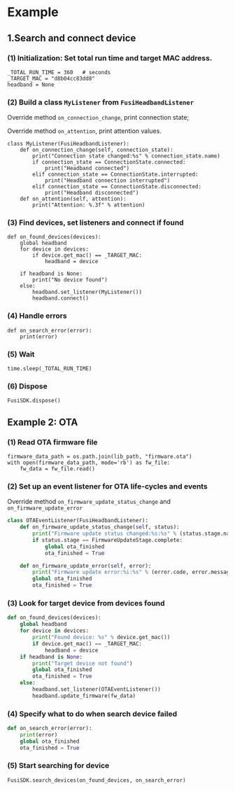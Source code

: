 # Example

## 1.Search and connect device 

### (1) Initialization: Set total run time and target MAC address.

```
_TOTAL_RUN_TIME = 360   # seconds
_TARGET_MAC = "d8b04cc83dd8"
headband = None
```

### (2) Build a class `MyListener` from `FusiHeadbandListener`  

 Override method `on_connection_change`, print connection state; 
 
 Override method `on_attention`, print attention values.


```
class MyListener(FusiHeadbandListener):
    def on_connection_change(self, connection_state):
        print("Connection state changed:%s" % connection_state.name)
        if connection_state == ConnectionState.connected:
            print("Headband connected")
        elif connection_state == ConnectionState.interrupted:
            print("Headband connection interrupted")
        elif connection_state == ConnectionState.disconnected:
            print("Headband disconnected")
    def on_attention(self, attention):
        print("Attention: %.3f" % attention)
```

### (3) Find devices, set listeners and connect if found

```
def on_found_devices(devices):
    global headband
    for device in devices:
        if device.get_mac() == _TARGET_MAC:
            headband = device

    if headband is None:
        print("No device found")
    else:
        headband.set_listener(MyListener())
        headband.connect()
```

### (4) Handle errors

```
def on_search_error(error):
    print(error)
```

### (5) Wait

```
time.sleep(_TOTAL_RUN_TIME)
```

### (6) Dispose

```
FusiSDK.dispose()
```

## Example 2: OTA

### (1) Read OTA firmware file

```dir_path = os.path.abspath(os.path.dirname(__file__))
firmware_data_path = os.path.join(lib_path, "firmware.ota")
with open(firmware_data_path, mode='rb') as fw_file:
    fw_data = fw_file.read()
```

### (2) Set up an event listener for OTA life-cycles and events

 Override method `on_firmware_update_status_change` and `on_firmware_update_error`
 
``` python
class OTAEventListener(FusiHeadbandListener):
	def on_firmware_update_status_change(self, status):
        print("Firmware update status changed:%s:%s" % (status.stage.name, status.message))
        if status.stage == FirmwareUpdateStage.complete:
            global ota_finished
            ota_finished = True

	def on_firmware_update_error(self, error):
        print("Firmware update error:%i:%s" % (error.code, error.message))
        global ota_finished
        ota_finished = True
```

### (3) Look for target device from devices found

``` python
def on_found_devices(devices):
    global headband
    for device in devices:
        print("Found device: %s" % device.get_mac())
        if device.get_mac() == _TARGET_MAC:
            headband = device
    if headband is None:
        print("Target device not found")
        global ota_finished
        ota_finished = True
    else:
        headband.set_listener(OTAEventListener())
        headband.update_firmware(fw_data)
```

### (4) Specify what to do when search device failed

``` python
def on_search_error(error):
    print(error)
    global ota_finished
    ota_finished = True
```

### (5) Start searching for device

``` 
FusiSDK.search_devices(on_found_devices, on_search_error)
```
